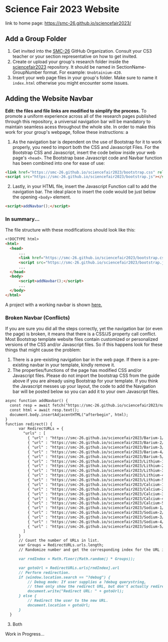 # Science Fair 2023 Website
link to home page: https://smc-26.github.io/sciencefair2023/
## Add a Group Folder
1. Get invited into the [SMC-26](https://github.com/SMC-26) GitHub Organization. Consult your CS3 teacher or your section representative on how to get invited.
2. Create or upload your group's research folder inside the [sciencefair2023](https://github.com/SMC-26/sciencefair2023/) repository. It should be named in SectionName-GroupNumber format. For example: `Unobtainium-420`.
3. Insert your web page files in your group's folder. Make sure to name it `index.html` otherwise you might encounter some issues.
## Adding the Website Navbar
**Edit: the files and file links are modified to simplify the process.**
To promote a uniform experience across all of the research pages published through this repository, a universal navigation bar will be mandatory to maintain seamless acess throughout the whole site. In order to make this work for your group's webpage, follow these instructions:
a
1. As the navigation bar is dependent on the use of Bootstrap for it to work properly, you need to import both the CSS and Javascript Files. For the Bootstrap CSS and Javascript, insert the code below inside your web page's `<head>`. The Bootstrap base Javascript code and Navbar function has been combined into one for ease of use:
```md
<link href="https://smc-26.github.io/sciencefair2023/bootstrap.css" rel="stylesheet">
<script src="https://smc-26.github.io/sciencefair2023/bootstrap.js"></script>
```
2. Lastly, in your HTML file, insert the Javascript Function call to add the navigation bar. The ideal place to insert the code would be just below the opening `<body>` element.
```md
<script>addNavbar();</script>
```
### In summary...
The file structure with these modifications should look like this:
```md
<!DOCTYPE html>
<html>
  <head>
      ...
      <link href="https://smc-26.github.io/sciencefair2023/bootstrap.css" rel="stylesheet">
      <script src="https://smc-26.github.io/sciencefair2023/bootstrap.js"></script>
      ...
  </head>
  <body>
      <script>addNavbar();</script>
      ...
  </body>
</html>
```
A project with a working navbar is shown [here.](https://smc-26.github.io/sciencefair2023/Lithium-3/)

### Broken Navbar (Conflicts)

If you are sure you did all the steps correctly, yet the navigation bar (or even the page) is broken, it means that there is a CSS/JS property call conflict. Most Bootstrap template website files contain customized or personalized versions of the CSS and/or Javascript files. So if this happens look for these things that might cause the problem:
1. There is a pre-existing navigation bar in the web page.
If there is a pre-existing navbar in your template, kindly remove it.
2. The properties/functions of the page has modified CSS and/or Javascript files.
Please do not import the bootstrap CSS from the guide above if you are already using Bootstrap for your template. If you think the Javascript messes up your layout, the code to add the Navigation bar will be posted below so you can add it to your own Javascript files.
```md
async function addNavbar() {
  const resp = await fetch("https://smc-26.github.io/sciencefair2023/navbar.html");
  const html = await resp.text();
  document.body.insertAdjacentHTML("afterbegin", html);
}
function redirect() {
      var RedirectURLs = {
        "urls" : [
          { "url" : "https://smc-26.github.io/sciencefair2023/Barium-1/" },
          { "url" : "https://smc-26.github.io/sciencefair2023/Barium-2/" },
          { "url" : "https://smc-26.github.io/sciencefair2023/Barium-3/" },
          { "url" : "https://smc-26.github.io/sciencefair2023/Barium-4/" },
          { "url" : "https://smc-26.github.io/sciencefair2023/Barium-5/" },
          { "url" : "https://smc-26.github.io/sciencefair2023/Lithium-1/" },
          { "url" : "https://smc-26.github.io/sciencefair2023/Lithium-2/" },
          { "url" : "https://smc-26.github.io/sciencefair2023/Lithium-3/" },
          { "url" : "https://smc-26.github.io/sciencefair2023/Lithium-4/" },
          { "url" : "https://smc-26.github.io/sciencefair2023/Lithium-5/" },
          { "url" : "https://smc-26.github.io/sciencefair2023/Calcium-1/" },
          { "url" : "https://smc-26.github.io/sciencefair2023/Calcium-2/" },
          { "url" : "https://smc-26.github.io/sciencefair2023/Calcium-3/" },
          { "url" : "https://smc-26.github.io/sciencefair2023/Calcium-4/" },
          { "url" : "https://smc-26.github.io/sciencefair2023/Calcium-5/" },
          { "url" : "https://smc-26.github.io/sciencefair2023/Sodium-1/" },
          { "url" : "https://smc-26.github.io/sciencefair2023/Sodium-2/" },
          { "url" : "https://smc-26.github.io/sciencefair2023/Sodium-3/" },
          { "url" : "https://smc-26.github.io/sciencefair2023/Sodium-4/" },
          { "url" : "https://smc-26.github.io/sciencefair2023/Sodium-5/" }
        ]
      }
      // Count the number of URLs in list.
      var Groups = RedirectURLs.urls.length;
      // Randomize number and get the corresponding index for the URL in list.

      var rndIndex = Math.floor((Math.random() * Groups));

      var gotoUrl = RedirectURLs.urls[rndIndex].url
      // Perform redirection.
      if (window.location.search == "?debug") {
          // Debug mode: If user supplies a ?debug querystring,
          // then only show the redirect URL, but don't actually redirect.
          document.write("Redirect URL: " + gotoUrl);
      } else {
          // Redirect the user to the new URL.
          document.location = gotoUrl;
      }
  }
```
3. Both


Work in Progress...
